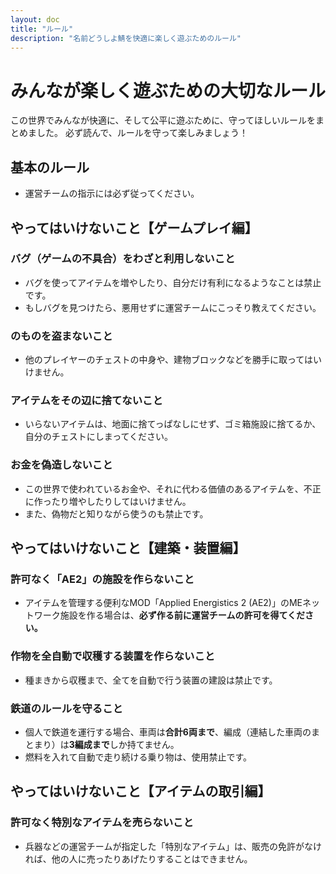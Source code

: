 ```yaml
---
layout: doc
title: "ルール"
description: "名前どうしよ鯖を快適に楽しく遊ぶためのルール"
---
```


# みんなが楽しく遊ぶための大切なルール

この世界でみんなが快適に、そして公平に遊ぶために、守ってほしいルールをまとめました。
必ず読んで、ルールを守って楽しみましょう！

## 基本のルール
* 運営チームの指示には必ず従ってください。

## やってはいけないこと【ゲームプレイ編】

### バグ（ゲームの不具合）をわざと利用しないこと
* バグを使ってアイテムを増やしたり、自分だけ有利になるようなことは禁止です。
* もしバグを見つけたら、悪用せずに運営チームにこっそり教えてください。

### のものを盗まないこと
* 他のプレイヤーのチェストの中身や、建物ブロックなどを勝手に取ってはいけません。

### アイテムをその辺に捨てないこと
* いらないアイテムは、地面に捨てっぱなしにせず、ゴミ箱施設に捨てるか、自分のチェストにしまってください。

### お金を偽造しないこと
* この世界で使われているお金や、それに代わる価値のあるアイテムを、不正に作ったり増やしたりしてはいけません。
* また、偽物だと知りながら使うのも禁止です。

## やってはいけないこと【建築・装置編】

### 許可なく「AE2」の施設を作らないこと
* アイテムを管理する便利なMOD「Applied Energistics 2 (AE2)」のMEネットワーク施設を作る場合は、**必ず作る前に運営チームの許可を得てください。**

### 作物を全自動で収穫する装置を作らないこと
* 種まきから収穫まで、全てを自動で行う装置の建設は禁止です。

### 鉄道のルールを守ること
* 個人で鉄道を運行する場合、車両は**合計6両まで**、編成（連結した車両のまとまり）は**3編成まで**しか持てません。
* 燃料を入れて自動で走り続ける乗り物は、使用禁止です。

## やってはいけないこと【アイテムの取引編】

### 許可なく特別なアイテムを売らないこと
* 兵器などの運営チームが指定した「特別なアイテム」は、販売の免許がなければ、他の人に売ったりあげたりすることはできません。

